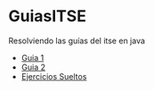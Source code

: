 # GuiasITSE
Resolviendo las guías del itse en java

- [Guia 1](https://github.com/aluitse/GuiasITSE/tree/master/src/guia/g1)
- [Guia 2](https://github.com/aluitse/GuiasITSE/tree/master/src/guia/g2)
- [Ejercicios Sueltos](https://github.com/aluitse/GuiasITSE/tree/master/src/ejercicios_sueltos)
